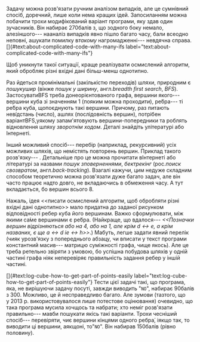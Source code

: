 Задачу можна розв'язати ручним аналізом випадків, але це сумнівний
спосіб, доречний, лише коли нема кращих ідей. Запосиланням можна
побачити трохи модифікований варіант програми, яку здав один зучасників.
Він набирає 270балів з, що зодного боку немало, алезіншого--- нааналіз
випадків явно пішло багато часу, бали всеодно неповні, ашукати помилку
в*такому* нагромадженні--- невдячна
справа.[]{#text:about-complicated-code-with-many-ifs
label="text:about-complicated-code-with-many-ifs"}

Щоб уникнути такої ситуації, краще реалізувати осмислений алгоритм, який
обробляє різні вхідні дані більш-менш однотипно.

Раз йдеться промінімальні (закількістю переходів) шляхи, природним є
*пошукушир* (вінже *пошук у ширину*, англ.*breadth first search*,
*BFS*). ЗастосуватиBFS треба донеорієнтованого графа, вершини якого---
вершини куба зі значенням 1 (пояким можна проходити), ре́бра--- ті ре́бра
куба, щопоєднують такі вершини. Причому, раз питають неві́дстань (число),
ашлях (послідовність вершин), потрібен варіантBFS,уякому запам'ятовують
вершини-попередники та роблять відновлення шляху *зворотнім ходом*.
Деталі знайдіть улітературі або Інтернеті.

Інший можливий спосіб--- перебір (наприклад, рекурсивний) усіх можливих
шляхів, що немістять повторень вершин. Приклад такого розв'язку--- .
Детальніше про це можна прочитати вІнтернеті або літературі за назвами
*пошук зповерненнями*, *бектрекінг* (рос.*поиск свозвратом*,
англ.*back-tracking*). Взагалі кажучи, цим недуже складним способом
теоретично можна розв'язати дуже багато задач, але він часто працює
надто довго, не вкладаючись в обмеження часу. А тут вкладається, бо
вершин всього 8.

Нажаль, ідея \<\<писати осмислений алгоритм, щоб обробляти різні вхідні
дані однотипно\>\> мало придатна до заданої рисунком відповідності ребер
куба його вершинам. Важко сформулювати, між якими са́ме вершинами є
ре́бра. (Найкраще, що вдалося--- *\<\<Позначки вершин відрізняються або
на 4, або на 1, але крім $d{\leftrightarrow}e$, а крім названих, є ще
$a{\leftrightarrow}d$ і$e{\leftrightarrow}h$\>\>*.) Мабуть, легше задати
явний перелік (чияк урозв'язку з попереднього абзацу, чи вписати у текст
програми константний масив--- матрицю суміжності графа, чище якось). Але
це треба ретельно звіряти з умовою, бо успішна побудова шляхів у одній
частині графа ніяк неперевіряє правильність задання ребер у іншій
частині.

[]{#text:log-cube-how-to-get-part-of-points-easily
label="text:log-cube-how-to-get-part-of-points-easily"} Тести цієї
задачі такі, що програма, яка, не вирішуючи задачу посуті, завжди
виводить "`NO`", набирає 90балів з 300. Можливо, це й несправедливо
багато. Але зумови (тазтого, що у 2013 р. використовувалося лише
потестове оцінювання) очевидно, що така програма мусила хочщось та
набрати; хто неміг розв'язати правильно--- мавби пошукати якісь такі
варіанти. Трохи чесніший спосіб--- перевіряти, чиє вершини кінцями
одного ребра́, іякщо так, то виводити ці вершини, аякщоні, то"`NO`". Він
набирав 150балів (рівно половину).
